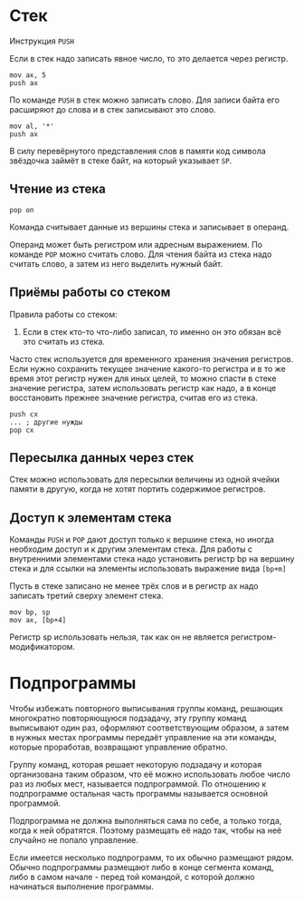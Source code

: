 # Стек

Инструкция `PUSH`

Если в стек надо записать явное число, то это делается через регистр.

```x86asm
mov ax, 5
push ax
```

По команде `PUSH` в стек можно записать слово. Для записи байта его расширяют до слова и в стек записывают это слово.

```x86asm
mov al, '*'
push ax
```

В силу перевёрнутого представления слов в памяти код символа звёздочка займёт в стеке байт, на который указывает `SP`.

## Чтение из стека

```x86asm
pop оп
```

Команда считывает данные из вершины стека и записывает в операнд.

Операнд может быть регистром или адресным выражением. По команде `POP` можно считать слово. Для чтения байта из стека надо считать слово, а затем из него выделить нужный байт.

## Приёмы работы со стеком

Правила работы со стеком:

1. Если в стек кто-то что-либо записал, то именно он это обязан всё это считать из стека.

Часто стек используется для временного хранения значения регистров. Если нужно сохранить текущее значение какого-то регистра и в то же время этот регистр нужен для иных целей, то можно спасти в стеке значение регистра, затем использовать регистр как надо, а в конце восстановить прежнее значение регистра, считав его из стека.

```x86asm
push cx
... ; другие нужды
pop cx
```

## Пересылка данных через стек

Стек можно использовать для пересылки величины из одной ячейки памяти в другую, когда не хотят портить содержимое регистров.

## Доступ к элементам стека

Команды `PUSH` и `POP` дают доступ только к вершине стека, но иногда необходим доступ и к другим элементам стека. Для работы с внутренними элементами стека надо установить регистр bp на вершину стека и для ссылки на элементы использовать выражение вида `[bp+m]`

Пусть в стеке записано не менее трёх слов и в регистр ax надо записать третий сверху элемент стека.

```x86asm
mov bp, sp
mov ax, [bp+4]
```

Регистр sp использовать нельзя, так как он не является регистром-модификатором.

# Подпрограммы

Чтобы избежать повторного выписывания группы команд, решающих многократно повторяющуюся подзадачу, эту группу команд выписывают один раз, оформляют соответствующим образом, а затем в нужных местах программы передаёт управление на эти команды, которые проработав, возвращают управление обратно.

Группу команд, которая решает некоторую подзадачу и которая организована таким образом, что её можно использовать любое число раз из любых мест, называется подпрограммой. По отношению к подпрограмме остальная часть программы называется основной программой.

Подпрограмма не должна выполняться сама по себе, а только тогда, когда к ней обратятся. Поэтому размещать её надо так, чтобы на неё случайно не попало управление.

Если имеется несколько подпрограмм, то их обычно размещают рядом. Обычно подпрограммы размещают либо в конце сегмента команд, либо в самом начале - перед той командой, с которой должно начинаться выполнение программы.
